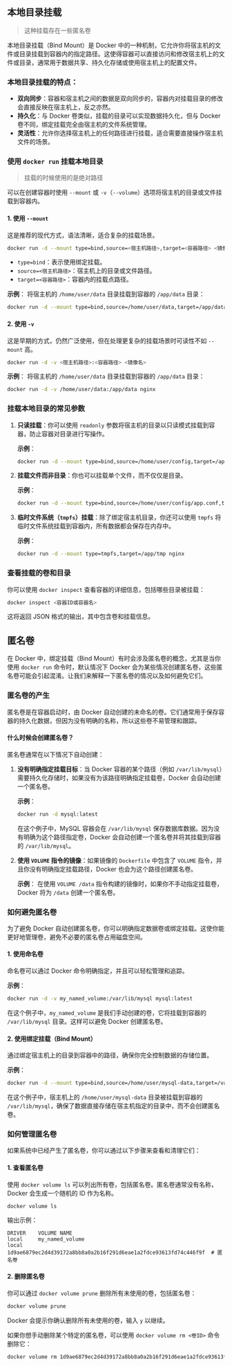 ## 本地目录挂载

> 这种挂载存在一些匿名卷

本地目录挂载（Bind Mount）是 Docker 中的一种机制，它允许你将宿主机的文件或目录挂载到容器内的指定路径。这使得容器可以直接访问和修改宿主机上的文件或目录，通常用于数据共享、持久化存储或使用宿主机上的配置文件。

### 本地目录挂载的特点：
- **双向同步**：容器和宿主机之间的数据是双向同步的，容器内对挂载目录的修改会直接反映在宿主机上，反之亦然。
- **持久化**：与 Docker 卷类似，挂载的目录可以实现数据持久化，但与 Docker 卷不同，绑定挂载完全由宿主机的文件系统管理。
- **灵活性**：允许你选择宿主机上的任何路径进行挂载，适合需要直接操作宿主机文件的场景。

### 使用 `docker run` 挂载本地目录

> 挂载的时候使用的是绝对路径

可以在创建容器时使用 `--mount` 或 `-v`（`--volume`）选项将宿主机的目录或文件挂载到容器内。

#### 1. **使用 `--mount`**

这是推荐的现代方式，语法清晰，适合复杂的挂载场景。

```bash
docker run -d --mount type=bind,source=<宿主机路径>,target=<容器路径> <镜像名>
```

- `type=bind`：表示使用绑定挂载。
- `source=<宿主机路径>`：宿主机上的目录或文件路径。
- `target=<容器路径>`：容器内的挂载点路径。

**示例**：
将宿主机的 `/home/user/data` 目录挂载到容器的 `/app/data` 目录：
```bash
docker run -d --mount type=bind,source=/home/user/data,target=/app/data nginx
```

#### 2. **使用 `-v`**

这是早期的方式，仍然广泛使用，但在处理更复杂的挂载场景时可读性不如 `--mount` 高。

```bash
docker run -d -v <宿主机路径>:<容器路径> <镜像名>
```

**示例**：
将宿主机的 `/home/user/data` 目录挂载到容器的 `/app/data` 目录：
```bash
docker run -d -v /home/user/data:/app/data nginx
```

### 挂载本地目录的常见参数

1. **只读挂载**：你可以使用 `readonly` 参数将宿主机的目录以只读模式挂载到容器，防止容器对目录进行写操作。

   **示例**：
   ```bash
   docker run -d --mount type=bind,source=/home/user/config,target=/app/config,readonly nginx
   ```

2. **挂载文件而非目录**：你也可以挂载单个文件，而不仅仅是目录。

   **示例**：
   ```bash
   docker run -d --mount type=bind,source=/home/user/config/app.conf,target=/etc/app.conf nginx
   ```

3. **临时文件系统（`tmpfs`）挂载**：除了绑定宿主机目录，你还可以使用 `tmpfs` 将临时文件系统挂载到容器内，所有数据都会保存在内存中。

   **示例**：
   ```bash
   docker run -d --mount type=tmpfs,target=/app/tmp nginx
   ```

### 查看挂载的卷和目录

你可以使用 `docker inspect` 查看容器的详细信息，包括哪些目录被挂载：

```bash
docker inspect <容器ID或容器名>
```

这将返回 JSON 格式的输出，其中包含卷和挂载信息。

## 匿名卷

在 Docker 中，绑定挂载（Bind Mount）有时会涉及匿名卷的概念，尤其是当你使用 `docker run` 命令时，默认情况下 Docker 会为某些情况创建匿名卷，这些匿名卷可能会引起混淆。让我们来解释一下匿名卷的情况以及如何避免它们。

### 匿名卷的产生

匿名卷是在容器启动时，由 Docker 自动创建的未命名的卷。它们通常用于保存容器的持久化数据，但因为没有明确的名称，所以这些卷不易管理和跟踪。

#### 什么时候会创建匿名卷？
匿名卷通常在以下情况下自动创建：

1. **没有明确指定挂载目标**：当 Docker 容器的某个路径（例如 `/var/lib/mysql`）需要持久化存储时，如果没有为该路径明确指定挂载卷，Docker 会自动创建一个匿名卷。
   
   **示例**：
   ```bash
   docker run -d mysql:latest
   ```

   在这个例子中，MySQL 容器会在 `/var/lib/mysql` 保存数据库数据。因为没有明确为这个路径指定卷，Docker 会自动创建一个匿名卷并将其挂载到容器的 `/var/lib/mysql`。

2. **使用 `VOLUME` 指令的镜像**：如果镜像的 `Dockerfile` 中包含了 `VOLUME` 指令，并且你没有明确指定挂载路径，Docker 也会为这个路径创建匿名卷。

   **示例**：
   在使用 `VOLUME /data` 指令构建的镜像时，如果你不手动指定挂载卷，Docker 将为 `/data` 创建一个匿名卷。

### 如何避免匿名卷

为了避免 Docker 自动创建匿名卷，你可以明确指定数据卷或绑定挂载。这使你能更好地管理卷，避免不必要的匿名卷占用磁盘空间。

#### 1. **使用命名卷**
命名卷可以通过 Docker 命令明确指定，并且可以轻松管理和追踪。

**示例**：
```bash
docker run -d -v my_named_volume:/var/lib/mysql mysql:latest
```

在这个例子中，`my_named_volume` 是我们手动创建的卷，它将挂载到容器的 `/var/lib/mysql` 目录。这样可以避免 Docker 创建匿名卷。

#### 2. **使用绑定挂载（Bind Mount）**
通过绑定宿主机上的目录到容器中的路径，确保你完全控制数据的存储位置。

**示例**：
```bash
docker run -d --mount type=bind,source=/home/user/mysql-data,target=/var/lib/mysql mysql:latest
```

在这个例子中，宿主机上的 `/home/user/mysql-data` 目录被挂载到容器的 `/var/lib/mysql`，确保了数据直接存储在宿主机指定的目录中，而不会创建匿名卷。

### 如何管理匿名卷

如果系统中已经产生了匿名卷，你可以通过以下步骤来查看和清理它们：

#### 1. **查看匿名卷**
使用 `docker volume ls` 可以列出所有卷，包括匿名卷。匿名卷通常没有名称，Docker 会生成一个随机的 ID 作为名称。

```bash
docker volume ls
```

输出示例：
```
DRIVER    VOLUME NAME
local     my_named_volume
local     1d9ae6879ec2d4d39172a8bb8a0a2b16f291d6eae1a2fdce93613fd74c446f9f  # 匿名卷
```

#### 2. **删除匿名卷**
你可以通过 `docker volume prune` 删除所有未使用的卷，包括匿名卷：

```bash
docker volume prune
```

Docker 会提示你确认删除所有未使用的卷，输入 `y` 以继续。

如果你想手动删除某个特定的匿名卷，可以使用 `docker volume rm <卷ID>` 命令删除它：

```bash
docker volume rm 1d9ae6879ec2d4d39172a8bb8a0a2b16f291d6eae1a2fdce93613fd74c446f9f
```